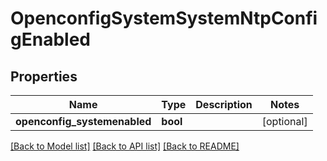 # OpenconfigSystemSystemNtpConfigEnabled

## Properties
Name | Type | Description | Notes
------------ | ------------- | ------------- | -------------
**openconfig_systemenabled** | **bool** |  | [optional] 

[[Back to Model list]](../README.md#documentation-for-models) [[Back to API list]](../README.md#documentation-for-api-endpoints) [[Back to README]](../README.md)


